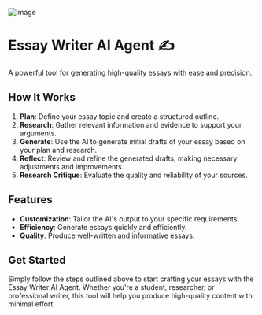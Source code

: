 ![image](https://github.com/user-attachments/assets/0155c9a0-99ce-465b-a4b9-ab9c9bff699a)

# Essay Writer AI Agent ✍️

A powerful tool for generating high-quality essays with ease and precision.

## How It Works

1. **Plan**: Define your essay topic and create a structured outline.
2. **Research**: Gather relevant information and evidence to support your arguments.
3. **Generate**: Use the AI to generate initial drafts of your essay based on your plan and research.
4. **Reflect**: Review and refine the generated drafts, making necessary adjustments and improvements.
5. **Research Critique**: Evaluate the quality and reliability of your sources.

## Features

- **Customization**: Tailor the AI's output to your specific requirements.
- **Efficiency**: Generate essays quickly and efficiently.
- **Quality**: Produce well-written and informative essays.

## Get Started

Simply follow the steps outlined above to start crafting your essays with the Essay Writer AI Agent. Whether you're a student, researcher, or professional writer, this tool will help you produce high-quality content with minimal effort.
